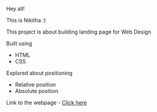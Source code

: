 
Hey all!

This is Nikitha :)

This project is about building landing page for Web Design

Built using 
- HTML 
- CSS

Explored about positioning
- Relative position
- Absolute position

Link to the webpage - [Click here](https://fsjs-project-8.netlify.app/)